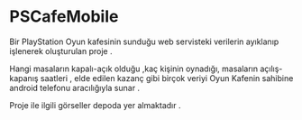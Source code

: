 # PSCafeMobile

Bir PlayStation Oyun kafesinin sunduğu web servisteki verilerin ayıklanıp işlenerek oluşturulan proje . 

Hangi masaların kapalı-açık olduğu ,kaç kişinin oynadığı, masaların açılış-kapanış saatleri , elde edilen kazanç gibi 
birçok veriyi Oyun Kafenin sahibine android telefonu aracılığıyla sunar . 


Proje ile ilgili görseller depoda yer almaktadır .
